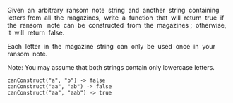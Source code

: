 Given  an  arbitrary  ransom  note  string  and  another  string  containing  letters from  all  the  magazines,  write  a  function  that  will  return  true  if  the  ransom   note  can  be  constructed  from  the  magazines ;  otherwise,  it  will  return  false.   

Each  letter  in  the  magazine  string  can  only  be  used  once  in  your  ransom  note.

Note:
You may assume that both strings contain only lowercase letters.

~~~
canConstruct("a", "b") -> false
canConstruct("aa", "ab") -> false
canConstruct("aa", "aab") -> true
~~~
